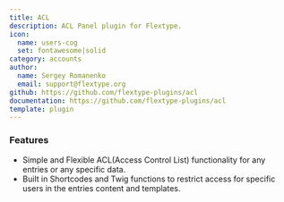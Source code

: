 ```yaml
---
title: ACL
description: ACL Panel plugin for Flextype.
icon:
  name: users-cog
  set: fontawesome|solid
category: accounts
author:
  name: Sergey Romanenko
  email: support@flextype.org
github: https://github.com/flextype-plugins/acl
documentation: https://github.com/flextype-plugins/acl
template: plugin
---
```


### Features
* Simple and Flexible ACL(Access Control List) functionality for any entries or any specific data.
* Built in Shortcodes and Twig functions to restrict access for specific users in the entries content and templates.
